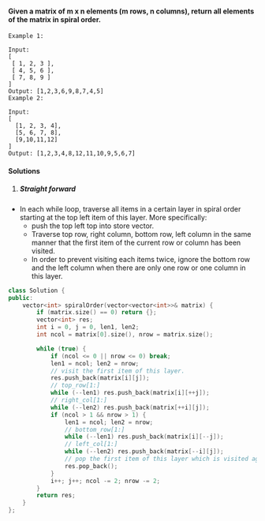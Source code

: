 #### Given a matrix of m x n elements (m rows, n columns), return all elements of the matrix in spiral order.

```
Example 1:

Input:
[
 [ 1, 2, 3 ],
 [ 4, 5, 6 ],
 [ 7, 8, 9 ]
]
Output: [1,2,3,6,9,8,7,4,5]
Example 2:

Input:
[
  [1, 2, 3, 4],
  [5, 6, 7, 8],
  [9,10,11,12]
]
Output: [1,2,3,4,8,12,11,10,9,5,6,7]
```


#### Solutions

1. ##### Straight forward

- In each while loop, traverse all items in a certain layer in spiral order starting at the top left item of this layer. More specifically:
    - push the top left top into store vector.
    - Traverse top row, right column, bottom row, left column in the same manner that the first item of the current row or column has been visited.
    - In order to prevent visiting each items twice, ignore the bottom row and the left column when there are only one row or one column in this layer.

```cpp
class Solution {
public:
    vector<int> spiralOrder(vector<vector<int>>& matrix) {
        if (matrix.size() == 0) return {};
        vector<int> res;
        int i = 0, j = 0, len1, len2;
        int ncol = matrix[0].size(), nrow = matrix.size();

        while (true) {
            if (ncol <= 0 || nrow <= 0) break;
            len1 = ncol; len2 = nrow;
            // visit the first item of this layer.
            res.push_back(matrix[i][j]);
            // top_row[1:]
            while (--len1) res.push_back(matrix[i][++j]);
            // right_col[1:]
            while (--len2) res.push_back(matrix[++i][j]);
            if (ncol > 1 && nrow > 1) {
                len1 = ncol; len2 = nrow;
                // bottom_row[1:]
                while (--len1) res.push_back(matrix[i][--j]);
                // left_col[1:]
                while (--len2) res.push_back(matrix[--i][j]);
                // pop the first item of this layer which is visited again in the last time.
                res.pop_back();
            }
            i++; j++; ncol -= 2; nrow -= 2;
        }
        return res;
    }
};
```